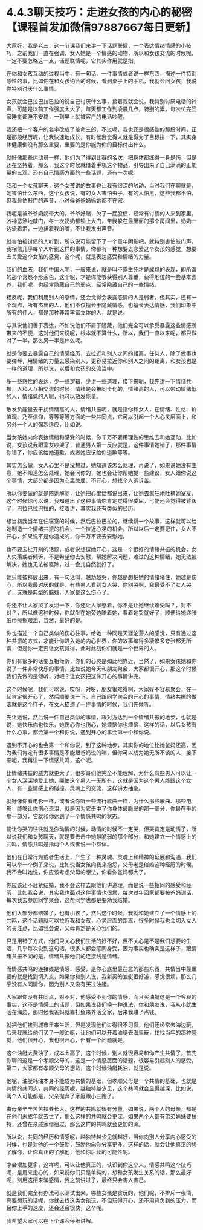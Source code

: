 # 4.4.3聊天技巧：走进女孩的内心的秘密【课程首发加微信97887667每日更新】

大家好，我是老三，这一节课我们来讲一下话题联情，一个表达情绪情感的小技巧，之前我们一直在强调，女人她是一个情感的动物，所以和女孩交流的时候呢，一定不要忽略这一点，话题联情呢，它其实作用就是指。

在你和女孩互动的过程当中，有一句话、一件事情或者说一样东西，描述一件特别感性的事，比如你在和女孩约会的时候，看到桌子上的手机，我就会问女孩，我说你特别讨厌什么事情。

女孩就会巴拉巴拉巴拉的说自己讨厌什么事，接着我就会说，我特别讨厌电话的铃声，可能是以前工作强度太大了，每天都工作到凌晨几点，特别的累，每次忙完回家睡觉都睡不安稳，一到早上就被客户的电话吵醒。

我还把一个客户的名字改成了催命三郎，不过呢，我也还是很感性的那段时间，正是那段经历呢，让我快速地成长，有时候我觉得人就是得为了目标拼一下，其实身体健康倒没有那么重要，重要的是你能为你的目标付出什么。

就好像那些运动员一样，他们为了得到比赛的名次，把身体都练得一身是伤，但是还在坚持着，那么，我这个时候就借着手机这个物品，引导出来了自己满满的正能量的三观，还有自己情感方面的一些话题，还有一次呢。

我和一个女孩聊天，这个女孩讲的故事也让我有很深的触动，当时我们在聊就是，她害怕什么东西，这个女孩说，有的女人害怕虫子，有的人怕黑，这些我都不怕，但我最怕敲门的声音，小时候爸爸妈妈她都不在家。

我呢是被爷爷奶奶带大的，爷爷好赌，欠了一屁股债，经常有讨债的人来到家里，凶神恶煞地敲门，每一次奶奶都锁上大门，带我躲在最里面的那个房间里，奶奶一边流着泪，一边捂着我的嘴，不让我发出声音。

就害怕被讨债的人听到，所以说可能留下了一个童年阴影吧，就特别害怕敲门声，我相信几乎每个人听到这样的事情，你都有一种想要去恋爱这个女孩的感觉，想要去关爱这个女孩的感觉，这个呢，就是表达感受和情绪的力量。

我们的血液，我们中国人呢，一般来说，就是叫不露生死才是成熟的表现，即所谓的那个喜怒不形余色，这个呢，才是你能够获得别人尊重，获得地位的一些基本素养，我们呢，也经常隐藏自己的弱点，经常隐藏自己的一些情绪。

相反呢，我们利用别人的感情，还会觉得会表露感情的人是弱者，但其实，还有一个观点，所有杰出的人，他们不仅擅长于隐藏情感，也擅长表达情感，我们印象中所有的伟人，都是那种非常丰富立体的人，就是说。

与其说他们善于表达，不如说他们不屑于隐藏，他们完全可以承受暴露这些情感所带来的不便，这对他们来说呢，根本就不算什么，所以，我们一直以来呢，都只做对了一半，那么另一半是什么呢。

就是你要去暴露自己的情感经历，去拉近和别人之间的距离，任何人，除了做事也要弹琴，用情绪的力量去感染别人，更容易拉近你和别人之间的距离，和女孩也是一样的道理，所以说，以后和女孩的交流当中。

多一些感性的表达，少一些逻辑，少讲一些道理，接下来呢，我先讲一下情绪共振，人和人互相交流的时候，情绪是会被同步化的，情绪高的人，可以带动情绪低的人，情绪低的人呢，也可以散发能量。

散发负能量去干扰情绪高的人，情绪共振呢，就是指你和女人，在情绪、性格、价值观、乃至信仰，等等等等方面的一些共同点，它可以引起一个人心灵层面上，和另外一个人的强烈适应，比如说。

当女孩她向你表达情绪和感受的时候，你千万不要用理性的思维去和她互动，比如说，女孩说我跟室友吵架了，普通男人第一反应就是，这件事情她错了，那件事情你错了，你应该给她道歉，或者她应该给你道歉等等。

其实怎么做，女人心里不是没想过，她知道该怎么处理，再说了，如果说她没有主意，她不知道怎么处理，她会问你的，她也会让你帮她提一些建议，女人跟你说这个事情，大部分都是因为心里憋屈、不开心，想找个人诉诉苦。

所以你要做的就是陪她解闷，让她把心里话都说出来，让她去疯狂地吐槽她室友，这个时候你可以说，我知道出了这种事情你肯定觉得很委屈，可能还会觉得被背叛了，巴拉巴拉巴拉的，接着讲，其实我还有类似的经历。

想当初我当年在住寝室的时候，然后巴拉巴拉的，继续讲一个故事，这样就可以给她制造一个情绪共振的机会，一个拉近心灵的机会，所以以后一定要记住，女人不开心，如果说不是你造成的，你千万不要去安慰她。

也不要去扯开别的话题，或者说想逗她开心，这是一个很好的情绪共振的机会，女人失落或者倾诉，不是希望你去安慰，帮她解决问题，难过的这种情绪，她无法被解决，她也无法被驱除，过一会儿自然就好了。

她只能被释放出来，有一句话叫，越劝越哭，你越是想把她的情绪堵住，她越是伤心，所以我最讨厌的就是，有些男人看到女人哭，你别哭啊，我最受不了女人哭了，这就是典型的脑残，人家都这么伤心了。

你还不让人家哭了发泄一下，你还让人家憋着，你不是让她继续难受吗？，对不对？，所以像这种时候，你就坐在她旁边陪着她，看着她哭就好了，顺便给她递张纸巾擦擦眼泪，当然，最好的是。

你也描述一个自己类似的伤心往事，给她一种同是天涯沦落人的感觉，只有通过这种共振的方式，才能让你进入她的内心世界，你的故事编得多凄惨多夸张都无所谓，但是你一定要让女孩觉得，此时此刻你们就是一个世界的人。

你们有很多的话要互相倾诉，你们的心灵是如此地靠近，当然了，如果女孩她和你说了一件非常快乐的事情，比如说她今天和朋友聚会，大家都很开心，那这个时候我们先做的是倾听，对吧？让女孩把这件开心的事情讲完。

这个时候呢，我们可以说，哎呀，对呀，朋友很难得啊，大家好不容易聚会，在一起肯定很开心了，然后顺便说一下，自己跟同学聚会的开心的事情，情绪共振的做法就是这个样子，在女人描述了一件事情的时候，我们先倾听。

先让她说，然后说一件自己类似的事情，跟对方达到一个情绪共振的地步，也就是说，她快乐你也快乐，她伤心你也伤心，她烦恼你也烦恼，这样的话，以后女孩有什么心事，都会第一个和你说，遇到开心的事会第一个和你说。

遇到不开心的也会第一个和你说，到了这种地步，其实你的地位比她爸妈还高，因为我们肯定有很多事情是不能跟爸妈说的嘛，但你可以成为她无所不谈的人，接下来呢，我再讲一下情感共鸣，这个呢。

比情绪共振的威力就更大了，很多哥们他完全不能理解，为什么有些男人可以让一个女人深深地爱上她，哪怕这个男人一无所有，这就是因为这个男人能跟这个女人，有一些情感上的碰撞、灵魂上的交流，这样讲太抽象。

就好像你看电影一样，或者说你听一些流行歌曲一样，为什么那些歌曲、那些电影，能够让你伤心流泪，就是因为它击中了你身体最脆弱的那一部分，你最在乎的那一部分，它就和你达到了一个情感共鸣的状态。

能让你哭的往往就是你动情的时候，动情的时候不一定哭，但哭肯定是动情了，所以说我们和女孩聊天，就是要去击中她最脆弱的那个部分，和她建立一个情感上的共鸣，情感共鸣是指两个人或者说一个群体。

他们在日常行为或者生活上，产生了一种灵魂、灵魂上和精神的延展和沟通，我们可以举一个例子来说，比如说当女孩向我来抱怨，父母老是催婚这种经历的时候，我不会叫她说，你应该考虑父母的想法，你看你爸妈都大了。

你应该还不赶紧结婚，我不会这样去跟他们讲道理，而是说一些相同的感受和经历，比如我会说，其实我也面对这件事情也很烦，每次过年回家都要被爸妈训话，每次我去参加同学聚会，这帮同学也都是要劝我结婚。

他们大部分都结婚了，也有小孩了，然后这个时候，我就和她建立了一个情感上的共鸣，这个话题就可以拉近我和女孩，心灵层面的距离，很多时候我也会切入女人的关注点，比如我会说，父母肯定是关心我们的。

只是用错了方式，他们只关心我们生活的好不好，但不关心是不是我们想要的生活，几乎每次说到这句话，很多人都会感同身受，因为事实也确实是这样子，跟情绪共振不同的是，情绪共振他们的连接线是情绪。

而情感共鸣的连接线是情感、感受，是你心底里最在意的那些东西，共情当中最重要的就是找到切入点，如果你和别人说，我新买的油艇很好游，感觉很烦，那么几乎没有人同情你，因为别人又没有买过油艇。

人家跟你没有共同点，对不对，他感受不到你的情感，而且买油艇这是一个客观的事实，这不是情感上的话题，但如果说我们换一种说法，你和朋友说，我从小就生活在海边，那时候我爸妈就靠打鱼来养活全家，后来我赚了点钱。

就把他们接到城市里来生活，但是发现他们过得很不习惯，他们还经常去海边玩，后来我就给他们买了一艘油艇，让他们可以开着油艇去海里玩，找找当年的那种感觉，他们很开心，我也很开心，但有一个问题就是。

这个油艇太费油了，成本太高了，这个时候，别人就很容易和你产生共情了，首先你聊的这是一个孝顺父母的，这是一个情感层面的话题，很容易引起别人的感受，第二，大家都有孝顺父母的想法，这个时候油艇耗油，就是说。

他呢，油艇耗油本身不能成为共情的基础，但孝顺父母是一个共情的基础，也就是共情的共同点，共同的经历呢，越独特越少见，这个共鸣就会显得越深，比如说，两个人可能都是，父亲抛弃了家庭跟小三跑了。

由母亲辛辛苦苦扶养长大，这样的共鸣就很有分量，如果说，两个人的母亲，都是在他们未成年就去世了，那么这样的共鸣就会更深，如果两个人都有弟弟妹妹要扶持，还曾在亲戚家借宿过，那么这样的共鸣就会更加的深。

所以说，共同的经历和情感呢，越独特越少见就越好，当你向别人分享内心感受的时候，也是对他的一个鼓励，鼓励他向你分享更多，这样的话，就会让他真正的想了解你，让你真正的了解他，他和你后续的可能性呢。

才会增加更多，这样呢，可以让他真正的，认识到你这个人，情感共鸣这个技巧呢，是用来走心的，如果说你们只是单纯的，想和女孩发生关系的话，那么最好呢，别用这招来骗感情，我之前讲过了，最终只会害人害己。

就是我们完全有办法可以测试出来，哪些女孩是贪玩的，他们呢，不排斥一夜情，真要想玩的话呢，你就去找这类女孩玩，不但玩得开心，还不用背负到的压力，而且你上手的速度，还会还会很快，这个呢。

我希望大家可以在下个课会仔细讲解。